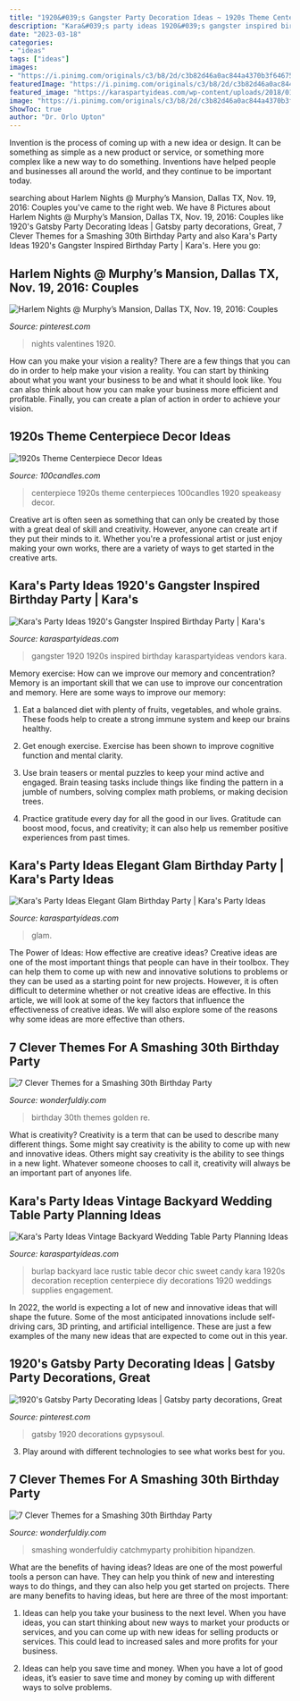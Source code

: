 ```yaml
---
title: "1920&#039;s Gangster Party Decoration Ideas ~ 1920s Theme Centerpiece Decor Ideas"
description: "Kara&#039;s party ideas 1920&#039;s gangster inspired birthday party"
date: "2023-03-18"
categories:
- "ideas"
tags: ["ideas"]
images:
- "https://i.pinimg.com/originals/c3/b8/2d/c3b82d46a0ac844a4370b3f646750a96.jpg"
featuredImage: "https://i.pinimg.com/originals/c3/b8/2d/c3b82d46a0ac844a4370b3f646750a96.jpg"
featured_image: "https://karaspartyideas.com/wp-content/uploads/2018/01/Elegant-Glam-Birthday-Party-via-Karas-Party-Ideas-KarasPartyIdeas.com6_-683x1024.jpg"
image: "https://i.pinimg.com/originals/c3/b8/2d/c3b82d46a0ac844a4370b3f646750a96.jpg"
ShowToc: true
author: "Dr. Orlo Upton"
---
```



Invention is the process of coming up with a new idea or design. It can be something as simple as a new product or service, or something more complex like a new way to do something. Inventions have helped people and businesses all around the world, and they continue to be important today.

	

		
searching about Harlem Nights @ Murphy’s Mansion, Dallas TX, Nov. 19, 2016: Couples you've came to the right web. We have 8 Pictures about Harlem Nights @ Murphy’s Mansion, Dallas TX, Nov. 19, 2016: Couples like 1920&#039;s Gatsby Party Decorating Ideas | Gatsby party decorations, Great, 7 Clever Themes for a Smashing 30th Birthday Party and also Kara&#039;s Party Ideas 1920&#039;s Gangster Inspired Birthday Party | Kara&#039;s. Here you go:
		
    
## Harlem Nights @ Murphy’s Mansion, Dallas TX, Nov. 19, 2016: Couples

<img loading=lazy src="https://i.pinimg.com/736x/da/af/3c/daaf3c21966910f22d3c8de9073c106d---costumes-harlem-nights.jpg" onerror="this.onerror=null;this.src='https://tse4.mm.bing.net/th?id=OIP.U9A5ar9mcj5X3J15xCwPMAHaJ8&amp;pid=15.1';" alt="Harlem Nights @ Murphy’s Mansion, Dallas TX, Nov. 19, 2016: Couples">

_Source: pinterest.com_

>nights valentines 1920. 

	

How can you make your vision a reality?
There are a few things that you can do in order to help make your vision a reality. You can start by thinking about what you want your business to be and what it should look like. You can also think about how you can make your business more efficient and profitable. Finally, you can create a plan of action in order to achieve your vision.

    
## 1920s Theme Centerpiece Decor Ideas

<img loading=lazy src="https://www.100candles.com/res/images/gallery/g13294.jpg" onerror="this.onerror=null;this.src='https://tse2.mm.bing.net/th?id=OIP.prqwQLGGyyLi44EiYI7TjwHaLH&amp;pid=15.1';" alt="1920s Theme Centerpiece Decor Ideas">

_Source: 100candles.com_

>centerpiece 1920s theme centerpieces 100candles 1920 speakeasy decor. 

	

Creative art is often seen as something that can only be created by those with a great deal of skill and creativity. However, anyone can create art if they put their minds to it. Whether you're a professional artist or just enjoy making your own works, there are a variety of ways to get started in the creative arts.

    
## Kara&#039;s Party Ideas 1920&#039;s Gangster Inspired Birthday Party | Kara&#039;s

<img loading=lazy src="https://karaspartyideas.com/wp-content/uploads/2018/01/1920s-Gangster-Inspired-Birthday-Party-via-Karas-Party-Ideas-KarasPartyIdeas.com3_.jpg" onerror="this.onerror=null;this.src='https://tse3.mm.bing.net/th?id=OIP.WXQ3F4Y9hF4v9-V-nZa7_wHaE8&amp;pid=15.1';" alt="Kara&#039;s Party Ideas 1920&#039;s Gangster Inspired Birthday Party | Kara&#039;s">

_Source: karaspartyideas.com_

>gangster 1920 1920s inspired birthday karaspartyideas vendors kara. 

	

Memory exercise: How can we improve our memory and concentration?
Memory is an important skill that we can use to improve our concentration and memory. Here are some ways to improve our memory:
1. Eat a balanced diet with plenty of fruits, vegetables, and whole grains. These foods help to create a strong immune system and keep our brains healthy.

2. Get enough exercise. Exercise has been shown to improve cognitive function and mental clarity.

3. Use brain teasers or mental puzzles to keep your mind active and engaged. Brain teasing tasks include things like finding the pattern in a jumble of numbers, solving complex math problems, or making decision trees.

4. Practice gratitude every day for all the good in our lives. Gratitude can boost mood, focus, and creativity; it can also help us remember positive experiences from past times.

    
## Kara&#039;s Party Ideas Elegant Glam Birthday Party | Kara&#039;s Party Ideas

<img loading=lazy src="https://karaspartyideas.com/wp-content/uploads/2018/01/Elegant-Glam-Birthday-Party-via-Karas-Party-Ideas-KarasPartyIdeas.com6_-683x1024.jpg" onerror="this.onerror=null;this.src='https://tse3.mm.bing.net/th?id=OIP.hqDiu7odMaahwP5y1G_o-wHaLG&amp;pid=15.1';" alt="Kara&#039;s Party Ideas Elegant Glam Birthday Party | Kara&#039;s Party Ideas">

_Source: karaspartyideas.com_

>glam. 

	

The Power of Ideas: How effective are creative ideas?
Creative ideas are one of the most important things that people can have in their toolbox. They can help them to come up with new and innovative solutions to problems or they can be used as a starting point for new projects. However, it is often difficult to determine whether or not creative ideas are effective. In this article, we will look at some of the key factors that influence the effectiveness of creative ideas. We will also explore some of the reasons why some ideas are more effective than others.

    
## 7 Clever Themes For A Smashing 30th Birthday Party

<img loading=lazy src="https://cdn.wonderfuldiy.com/wp-content/uploads/2015/12/Youre-Golden.jpg" onerror="this.onerror=null;this.src='https://tse2.mm.bing.net/th?id=OIP.dA-EKfvFo0TPf-oMPo2J9gHaJ4&amp;pid=15.1';" alt="7 Clever Themes for a Smashing 30th Birthday Party">

_Source: wonderfuldiy.com_

>birthday 30th themes golden re. 

	

What is creativity?
Creativity is a term that can be used to describe many different things. Some might say creativity is the ability to come up with new and innovative ideas. Others might say creativity is the ability to see things in a new light. Whatever someone chooses to call it, creativity will always be an important part of anyones life.

    
## Kara&#039;s Party Ideas Vintage Backyard Wedding Table Party Planning Ideas

<img loading=lazy src="https://www.karaspartyideas.com/wp-content/uploads/2013/06/Vintage-Backyard-Wedding-6.jpg" onerror="this.onerror=null;this.src='https://tse2.mm.bing.net/th?id=OIP.V7Fdg5WHtWKavnyfSOy1CgHaLH&amp;pid=15.1';" alt="Kara&#039;s Party Ideas Vintage Backyard Wedding Table Party Planning Ideas">

_Source: karaspartyideas.com_

>burlap backyard lace rustic table decor chic sweet candy kara 1920s decoration reception centerpiece diy decorations 1920 weddings supplies engagement. 

	

In 2022, the world is expecting a lot of new and innovative ideas that will shape the future. Some of the most anticipated innovations include self-driving cars, 3D printing, and artificial intelligence. These are just a few examples of the many new ideas that are expected to come out in this year.

    
## 1920&#039;s Gatsby Party Decorating Ideas | Gatsby Party Decorations, Great

<img loading=lazy src="https://i.pinimg.com/originals/c3/b8/2d/c3b82d46a0ac844a4370b3f646750a96.jpg" onerror="this.onerror=null;this.src='https://tse4.mm.bing.net/th?id=OIP.5n8FmLFQF6nfkeiJ2mZH7wHaLH&amp;pid=15.1';" alt="1920&#039;s Gatsby Party Decorating Ideas | Gatsby party decorations, Great">

_Source: pinterest.com_

>gatsby 1920 decorations gypsysoul. 

	

3. Play around with different technologies to see what works best for you. 

    
## 7 Clever Themes For A Smashing 30th Birthday Party

<img loading=lazy src="https://cdn.wonderfuldiy.com/wp-content/uploads/2015/12/Roaring-20s.jpg" onerror="this.onerror=null;this.src='https://tse2.mm.bing.net/th?id=OIP.Ie3sT3cM1RyBp7KLof4qDAHaHa&amp;pid=15.1';" alt="7 Clever Themes for a Smashing 30th Birthday Party">

_Source: wonderfuldiy.com_

>smashing wonderfuldiy catchmyparty prohibition hipandzen. 

	

What are the benefits of having ideas?
Ideas are one of the most powerful tools a person can have. They can help you think of new and interesting ways to do things, and they can also help you get started on projects. There are many benefits to having ideas, but here are three of the most important: 
1. Ideas can help you take your business to the next level. When you have ideas, you can start thinking about new ways to market your products or services, and you can come up with new ideas for selling products or services. This could lead to increased sales and more profits for your business. 

2. Ideas can help you save time and money. When you have a lot of good ideas, it’s easier to save time and money by coming up with different ways to solve problems.

